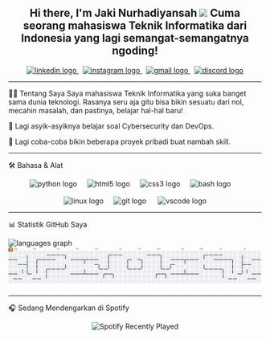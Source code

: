 <!--
Halo Jaki!
Ini adalah versi baru dari README Anda, dirancang agar terlihat bersih, profesional, dan menarik.
Jangan ragu untuk mengubah tautan, teks, dan gambar sesuai keinginan Anda.
Anda perlu memperbarui tautan untuk sosial media dan memastikan nama pengguna (username) untuk statistik GitHub sudah benar.
-->

<div align="center">

Hi there, I'm Jaki Nurhadiyansah <img src="https://www.google.com/search?q=https://media.giphy.com/media/hvRJCLFzcasrR4ia7z/giphy.gif" width="35px">
Cuma seorang mahasiswa Teknik Informatika dari Indonesia yang lagi semangat-semangatnya ngoding!
<br>
---
<p align="center">
<a href="https://www.linkedin.com/in/jaki-nurhadiyansah/" target="_blank">
<img src="https://img.shields.io/static/v1?message=LinkedIn&logo=linkedin&label=&color=0077B5&logoColor=white&labelColor=&style=for-the-badge" height="35" alt="linkedin logo" />
</a> &nbsp;
<a href="https://www.instagram.com/furzinta/" target="_blank">
<img src="https://img.shields.io/static/v1?message=Instagram&logo=instagram&label=&color=E4405F&logoColor=white&labelColor=&style=for-the-badge" height="35" alt="instagram logo" />
</a> &nbsp;
<a href="mailto:gantidenganemailanda@gmail.com" target="_blank"> <!-- Ganti dengan email Anda -->
<img src="https://img.shields.io/static/v1?message=Gmail&logo=gmail&label=&color=D14836&logoColor=white&labelColor=&style=for-the-badge" height="35" alt="gmail logo" />
</a> &nbsp;
<a href="https://www.google.com/search?q=https://discord.com/users/ID_DISCORD_ANDA" target="_blank"> <!-- Ganti dengan ID Discord Anda -->
<img src="https://img.shields.io/static/v1?message=Discord&logo=discord&label=&color=7289DA&logoColor=white&labelColor=&style=for-the-badge" height="35" alt="discord logo" />
</a>
</p>

------

</div>

👨‍💻 Tentang Saya
Saya mahasiswa Teknik Informatika yang suka banget sama dunia teknologi. Rasanya seru aja gitu bisa bikin sesuatu dari nol, mecahin masalah, dan pastinya, belajar hal-hal baru!

🌱 Lagi asyik-asyiknya belajar soal Cybersecurity dan DevOps.

🔭 Lagi coba-coba bikin beberapa proyek pribadi buat nambah skill.

---

🛠️ Bahasa & Alat
<p align="center">
<!-- Baris 1: Bahasa & Web -->
<img src="https://cdn.jsdelivr.net/gh/devicons/devicon/icons/python/python-original.svg" height="40" alt="python logo" title="Python"/>
<img width="12" />
<img src="https://cdn.jsdelivr.net/gh/devicons/devicon/icons/html5/html5-original.svg" height="40" alt="html5 logo" title="HTML5"/>
<img width="12" />
<img src="https://cdn.jsdelivr.net/gh/devicons/devicon/icons/css3/css3-original.svg" height="40" alt="css3 logo" title="CSS3"/>
<img width="12" />
  <img src="https://cdn.jsdelivr.net/gh/devicons/devicon/icons/bash/bash-original.svg" height="30" alt="bash logo"  />
  <img width="15" />
<br><br>
<!-- Baris 2: DevOps & Tools -->
<img src="https://cdn.jsdelivr.net/gh/devicons/devicon/icons/linux/linux-original.svg" height="40" alt="linux logo" title="Linux"/>
<img width="12" />
 <img src="https://cdn.jsdelivr.net/gh/devicons/devicon/icons/git/git-original.svg" height="30" alt="git logo"  />
  <img width="15" />
  <img src="https://cdn.jsdelivr.net/gh/devicons/devicon/icons/vscode/vscode-original.svg" height="30" alt="vscode logo"  />
</div>

---

📊 Statistik GitHub Saya
<div align="left">
  <img src="https://github-readme-stats.vercel.app/api/top-langs?username=Jackynur&locale=en&hide_title=false&layout=compact&card_width=320&langs_count=5&theme=dracula&hide_border=false" height="150" alt="languages graph" />
</div>

<div align="center">

<picture>
  <source media="(prefers-color-scheme: dark)" srcset="https://raw.githubusercontent.com/Jackynur/Jackynur/output/pacman-contribution-graph-dark.svg">
  <source media="(prefers-color-scheme: light)" srcset="https://raw.githubusercontent.com/Jackynur/Jackynur/output/pacman-contribution-graph.svg">
  <img alt="pacman contribution graph" src="https://raw.githubusercontent.com/Jackynur/Jackynur/output/pacman-contribution-graph.svg">
</picture>
</div>

---

🎧 Sedang Mendengarkan di Spotify
<div align="center">
<img src="https://spotify-recently-played-readme.vercel.app/api?user=253pi8s8ae2jua58hwzcabi70" alt="Spotify Recently Played" />
</div>